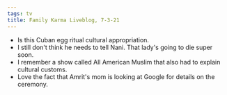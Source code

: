 ```yaml
---
tags: tv
title: Family Karma Liveblog, 7-3-21
---
```


* Is this Cuban egg ritual cultural appropriation.
* I still don't think he needs to tell Nani. That lady's going to die super soon.
* I remember a show called All American Muslim that also had to explain cultural customs. 
* Love the fact that Amrit's mom is looking at Google for details on the ceremony.
